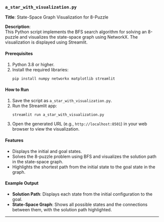 ### `a_star_with_visualization.py`

**Title**: State-Space Graph Visualization for 8-Puzzle

**Description**:  
This Python script implements the BFS search algorithm for solving an 8-puzzle and visualizes the state-space graph using NetworkX. The visualization is displayed using Streamlit.

#### Prerequisites
1. Python 3.8 or higher.
2. Install the required libraries:
   ```bash
   pip install numpy networkx matplotlib streamlit
   ```

#### How to Run
1. Save the script as `a_star_with_visualization.py`.
2. Run the Streamlit app:
   ```bash
   streamlit run a_star_with_visualization.py
   ```
3. Open the generated URL (e.g., `http://localhost:8501`) in your web browser to view the visualization.

#### Features
- Displays the initial and goal states.
- Solves the 8-puzzle problem using BFS and visualizes the solution path in the state-space graph.
- Highlights the shortest path from the initial state to the goal state in the graph.

#### Example Output
- **Solution Path**: Displays each state from the initial configuration to the goal.
- **State-Space Graph**: Shows all possible states and the connections between them, with the solution path highlighted.

---
